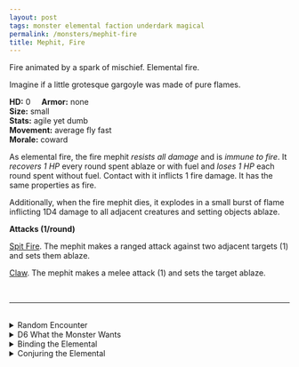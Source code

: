 ```yaml
---
layout: post
tags: monster elemental faction underdark magical
permalink: /monsters/mephit-fire
title: Mephit, Fire
---
```


Fire animated by a spark of mischief. Elemental fire.

Imagine if a little grotesque gargoyle was made of pure flames.

**HD:** 0  &nbsp; &nbsp;  **Armor:** none <br>
**Size:** small <br>
**Stats:** agile yet dumb <br>
**Movement:** average fly fast <br>
**Morale:** coward <br>

As elemental fire, the fire mephit *resists all damage* and is *immune to fire*. It *recovers 1 HP* every round spent ablaze or with fuel and *loses 1 HP* each round spent without fuel. Contact with it inflicts 1 fire damage. It has the same properties as fire.

Additionally, when the fire mephit dies, it explodes in a small burst of flame inflicting 1D4 damage to all adjacent creatures and setting objects ablaze.

**Attacks (1/round)**

<ins>Spit Fire</ins>. The mephit makes a ranged attack against two adjacent targets (1) and sets them ablaze.

<ins>Claw</ins>. The mephit makes a melee attack (1) and sets the target ablaze.

<br>

---

<br> 

<details markdown="1">
<summary>Random Encounter</summary>

1. **Monster:** 1D8 fire mephits
1. **Lair:** A giant brasero burning with elemental flames. <br>	&nbsp; OR <br>	**Omen:** Cackling sounds and burnt smell.
1. **Spoor:** Everything is on fire!
1. **Tracks:** A trail of burnt objects.
1. **Trace:** [rumor] A powerful creature of fire has sent its agents in the area.
1. **Trace:** A message in ignan burned on a surface.
</details>

<details markdown="1">
<summary>D6 What the Monster Wants</summary>

1. Deliver an important message from their master. 
1. Fight! But not to the death, and fairly.
1. Cleaning (burning) the area for the arrival of their fiery master.
1. Hiding from their master, they dont want to work.
1. They are newly born, they are very curious.
1. Get some information for their fiery master.
</details>

<details markdown="1">
<summary>Binding the Elemental</summary>

You gain a [Spell Dice](https://saltygoo.github.io/class/magic-user#spells), one Doom Point and ...

1. ... every flammable item on you burns.
1. ... your words are replaced by 1'' fire mephits that mime them before being snuffed. 
1. ... your hair is replaced by flames (they dont burn you). 
1. ... each time you rest, one thing on you is stolen by a flame mephit and brought to the plane of fire.
1. ... water burns you.
1. ... the spell word *Flame*. 

If you roll a catastrophe, the elemental is released.
</details>

<details markdown="1">
<summary>Conjuring the Elemental</summary>

If you know the spell [Conjure](https://saltygoo.github.io/2020/11/12/conjure/), you can alter it in such way for a minimum of 1 Spell Dices:

**Conjure Fire Mephit** <br>
R: self 

When casting the spell you must prepare a message with up to [sum] words. [sum] fire mephits are then summoned and will each deliver one word of your message to whoever it is intended, across any plane. The message will be delivered in the most passionate and destructive way possible.

</details>

